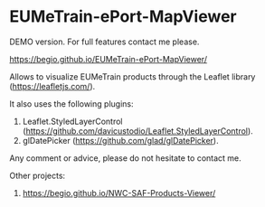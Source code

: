 # EUMeTrain-ePort-MapViewer

DEMO version. For full features contact me please.

https://begio.github.io/EUMeTrain-ePort-MapViewer/

Allows to visualize EUMeTrain products through the Leaflet library (https://leafletjs.com/).

It also uses the following plugins:

1. Leaflet.StyledLayerControl (https://github.com/davicustodio/Leaflet.StyledLayerControl).
2. glDatePicker (https://github.com/glad/glDatePicker).

Any comment or advice, please do not hesitate to contact me.

Other projects:

1. https://begio.github.io/NWC-SAF-Products-Viewer/
